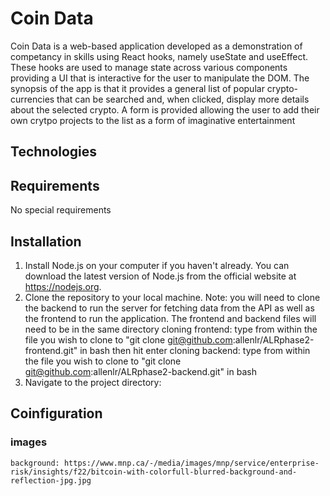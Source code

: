 # Coin Data

Coin Data is a web-based application developed as a demonstration of competancy in skills using React hooks, namely useState and useEffect. These hooks are used to manage state across various components providing a UI that is interactive for the user to manipulate the DOM. The synopsis of the app is that it provides a general list of popular crypto-currencies that can be searched and, when clicked, display more details about the selected crypto. A form is provided allowing the user to add their own crytpo projects to the list as a form of imaginative entertainment

## Technologies

## Requirements

No special requirements

## Installation

1. Install Node.js on your computer if you haven't already. You can download the latest version of Node.js from the official website at https://nodejs.org.
2. Clone the repository to your local machine. 
Note: you will need to clone the backend to run the server for fetching data from the API as well as the frontend to run the application. The frontend and backend files will need to be in the same directory
cloning frontend: type from within the file you wish to clone to "git clone git@github.com:allenlr/ALRphase2-frontend.git" in bash then hit enter
cloning backend: type from within the file you wish to clone to "git clone git@github.com:allenlr/ALRphase2-backend.git" in bash
3. Navigate to the project directory:

## Coinfiguration


### images
    background: https://www.mnp.ca/-/media/images/mnp/service/enterprise-risk/insights/f22/bitcoin-with-colorfull-blurred-background-and-reflection-jpg.jpg